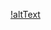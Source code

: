[!altText](https://github.com/Stanleynjoroge/NodeJs/blob/master/Screenshot%202024-02-19%20163515.png)
